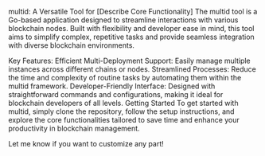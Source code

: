 multid: A Versatile Tool for [Describe Core Functionality]
The multid tool is a Go-based application designed to streamline interactions with various blockchain nodes. 
Built with flexibility and developer ease in mind, this tool aims to simplify complex, repetitive tasks and provide seamless integration with diverse blockchain environments.

Key Features:
Efficient Multi-Deployment Support: Easily manage multiple instances across different chains or nodes.
Streamlined Processes: Reduce the time and complexity of routine tasks by automating them within the multid framework.
Developer-Friendly Interface: Designed with straightforward commands and configurations, making it ideal for blockchain developers of all levels.
Getting Started
To get started with multid, simply clone the repository, follow the setup instructions, and explore the core functionalities tailored to save time and enhance your productivity in blockchain management.

Let me know if you want to customize any part!

